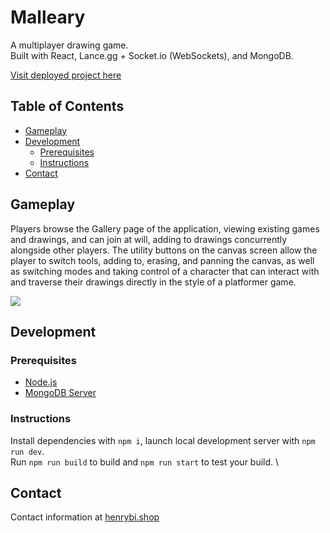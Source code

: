 
# Malleary

A multiplayer drawing game.\
Built with React, Lance.gg + Socket.io (WebSockets), and MongoDB.

[Visit deployed project here](malleary.herokuapp.com)

## Table of Contents

* [Gameplay](#gameplay)
* [Development](#development)
  * [Prerequisites](#prerequisites)
  * [Instructions](#instructions)
* [Contact](#contact)

## Gameplay

Players browse the Gallery page of the application, viewing existing games and drawings, and can join at will, adding to drawings concurrently alongside other players.
The utility buttons on the canvas screen allow the player to switch tools, adding to, erasing, and panning the canvas, as well as switching modes and taking control of a character that can interact with and traverse their drawings directly in the style of a platformer game.

<img src="https://github.com/rusctzec/portfolio/blob/master/public/assets/media/malleary-demo.gif?raw=true">



## Development

### Prerequisites
  - [Node.js](https://nodejs.org/)
  - [MongoDB Server](https://www.mongodb.com/download)

### Instructions
Install dependencies with `npm i`, launch local development server with `npm run dev`. \
Run `npm run build` to build and `npm run start` to test your build. \

## Contact

Contact information at [henrybi.shop](http://henrybi.shop)
